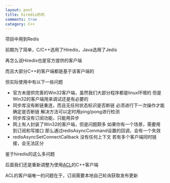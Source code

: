 ```yaml
---
layout: post
title: hiredis的坑
comments: true
category: C++
---
```

项目中用到Redis

前期为了简单，C/C++选用了Hiredis，Java选用了Jedis

再怎么说Hiredis也是官方提供的客户端

而且大部分C++的客户端都是基于该客户端的

但实际使用中有以下一些问题

* 官方未提供完善的Win32客户端，虽然我们大部分程序都是linux环境的
但是Win32的客户端用来调试还是有必要的  
* 同步库没有断链重连，而且无任何状态标识是否断链
必须进行下一次操作才能确定是否断链
解决方法可以定时用ping/pong进行检测
*  同步库没有订阅功能，只能用异步 
* 网上有人封装了Win32的客户端，但是问题颇多
如果你有一个场景，需要用到订阅和写接口
那么通过redisAsyncCommand设置的回调，会有一个失效
* redisAsyncSetConnectCallback 没有任何上下文
若有多个客户端同时链接，会无法区分

鉴于hiredis的这么多问题

后面我们还是重新调整为使用[ACL](https://github.com/zhengshuxin/acl/tree/master/lib_acl_cpp/samples/redis)的C++客户端

ACL的客户端唯一的问题在于，订阅需要本地自己轮询获取发布更新




